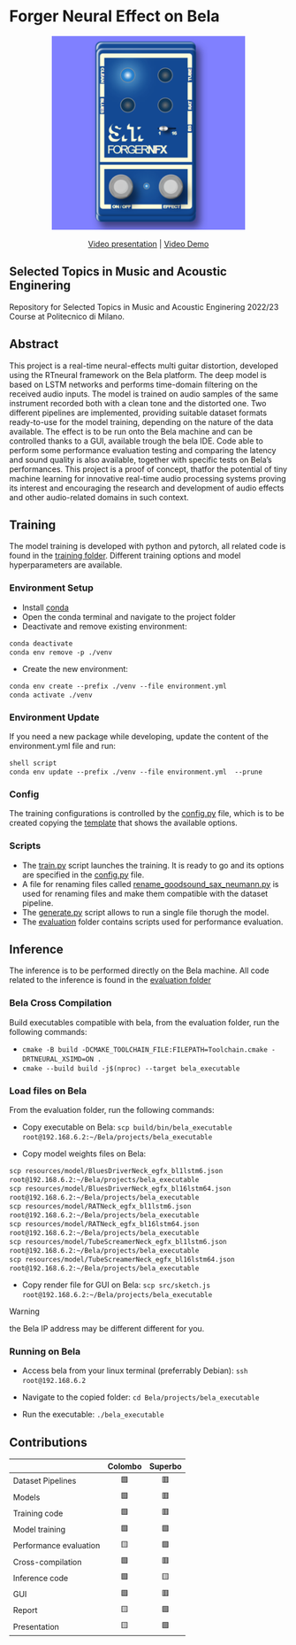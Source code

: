 # Forger Neural Effect on Bela


<p align="center">
  <img src="./assets/forger_pedal_image.png" width="350" title="ForgerNFX graphic interphace">
</p>
<p align="center">
  <a href="https://youtu.be/2kOvCCvieIw">Video presentation</a> | <a href="https://youtu.be/tF_DCMwAfec">Video Demo</a>  
</p>

## Selected Topics in Music and Acoustic Enginering
Repository for Selected Topics in Music and Acoustic Enginering 2022/23 Course at Politecnico di Milano.


## Abstract
This project is a real-time neural-effects multi guitar distortion, developed using the RTneural framework on the Bela platform.
The deep model is based on LSTM networks and performs time-domain filtering on the received audio inputs. The model is trained on audio samples of the same instrument recorded both with a clean tone and the distorted one. Two different pipelines are implemented, providing suitable dataset formats ready-to-use for the model training, depending on the nature of the data available.
The effect is to be run onto the Bela machine and can be controlled thanks to a GUI, available trough the bela IDE.
Code able to perform some performance evaluation testing and comparing the latency and sound quality is also available, together with specific tests on Bela’s performances.
This project is a proof of concept, thatfor the potential of tiny machine learning for innovative real-time audio processing systems proving its interest and encouraging the research and development of audio effects and other audio-related domains in such context.

## Training
The model training is developed with python and pytorch, all related code is found in the [training folder](training/).
Different training options and model hyperparameters are available.

### Environment Setup 
- Install [conda](https://conda.io/projects/conda/en/stable/user-guide/install/index.html)
- Open the conda terminal and navigate to the project folder
- Deactivate and remove existing environment:

```
conda deactivate
conda env remove -p ./venv
```

- Create the new environment:
```
conda env create --prefix ./venv --file environment.yml
conda activate ./venv
```

### Environment Update 
If you need a new package while developing, update the content of the environment.yml file and run:
```
shell script
conda env update --prefix ./venv --file environment.yml  --prune
```

### Config
The training configurations is controlled by the [config.py](training/config/config.py) file, which is to be created copying the [template](training/config/config.py.ini) that shows the available options.

### Scripts
- The [train.py](training/scripts/train.py) script launches the training. It is ready to go and its options are specified in the [config.py](training/config/config.py) file.
- A file for renaming files called [rename_goodsound_sax_neumann.py](training/scripts/rename_goodsound_sax_neumann.py) is used for renaming files and make them compatible with the dataset pipeline.
- The [generate.py](training/scripts/generate.py) script allows to run a single file thorugh the model.
- The [evaluation](training/scripts/evaluation) folder contains scripts used for performance evaluation. 

## Inference
The inference is to be performed directly on the Bela machine. All code related to the inference is found in the [evaluation folder](evaluation/)

### Bela Cross Compilation 
Build executables compatible with bela, from the evaluation folder, run the following commands:
- `cmake -B build -DCMAKE_TOOLCHAIN_FILE:FILEPATH=Toolchain.cmake -DRTNEURAL_XSIMD=ON .`
- `cmake --build build -j$(nproc) --target bela_executable`

### Load files on Bela
From the evaluation folder, run the following commands:

- Copy executable on Bela: 
`scp build/bin/bela_executable root@192.168.6.2:~/Bela/projects/bela_executable`

- Copy model weights files on Bela:
```
scp resources/model/BluesDriverNeck_egfx_bl1lstm6.json root@192.168.6.2:~/Bela/projects/bela_executable
scp resources/model/BluesDriverNeck_egfx_bl16lstm64.json root@192.168.6.2:~/Bela/projects/bela_executable
scp resources/model/RATNeck_egfx_bl1lstm6.json root@192.168.6.2:~/Bela/projects/bela_executable
scp resources/model/RATNeck_egfx_bl16lstm64.json root@192.168.6.2:~/Bela/projects/bela_executable
scp resources/model/TubeScreamerNeck_egfx_bl1lstm6.json root@192.168.6.2:~/Bela/projects/bela_executable
scp resources/model/TubeScreamerNeck_egfx_bl16lstm64.json root@192.168.6.2:~/Bela/projects/bela_executable
```

- Copy render file for GUI on Bela: 
`scp src/sketch.js root@192.168.6.2:~/Bela/projects/bela_executable`

> [!WARNING]
> the Bela IP address may be different different for you.

### Running on Bela
- Access bela from your linux terminal (preferrably Debian):
`ssh root@192.168.6.2`

- Navigate to the copied folder:
`cd Bela/projects/bela_executable`

- Run the executable:
`./bela_executable`


## Contributions
|                          | Colombo          | Superbo          |
|:------------------------- |:---------------:|:---------------:|
| Dataset Pipelines        | 🟩              | 🟥              |
| Models                   | 🟩              | 🟥              |
| Training code            | 🟩              | 🟥              |
| Model training           | 🟩              | 🟩              |
| Performance evaluation   | 🟨              | 🟩              |
| Cross-compilation        | 🟩              | 🟥              |
| Inference code           | 🟩              | 🟨              |
| GUI                      | 🟩              | 🟥              |
| Report                   | 🟨              | 🟩              |
| Presentation             | 🟨              | 🟩              |
